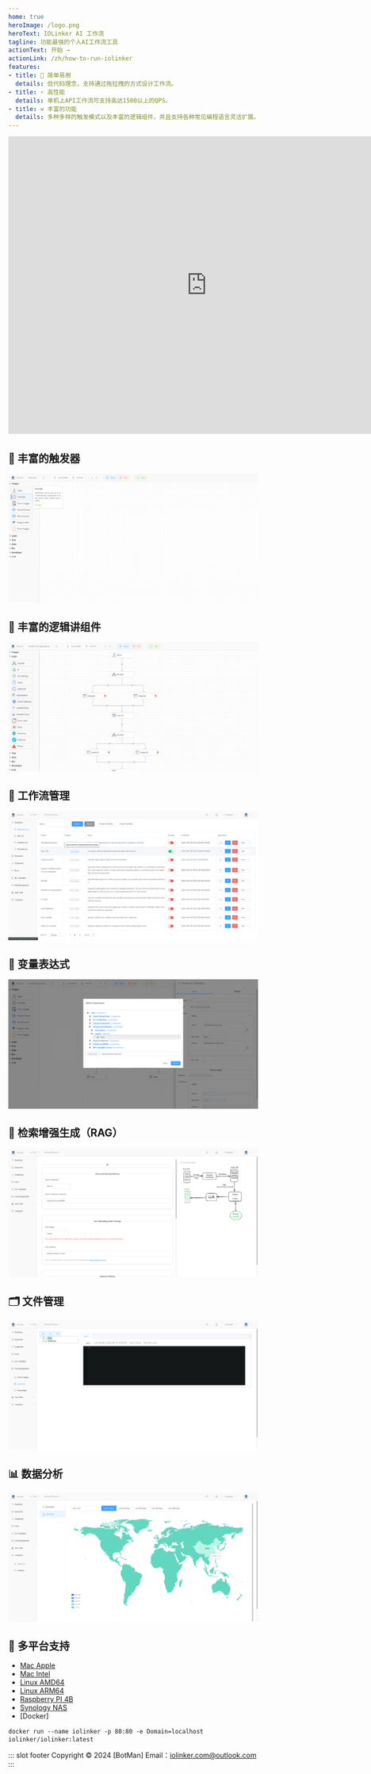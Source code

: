 ```yaml
---
home: true
heroImage: /logo.png
heroText: IOLinker AI 工作流
tagline: 功能最强的个人AI工作流工具
actionText: 开始 →
actionLink: /zh/how-to-run-iolinker
features:
- title: 🤖 简单易用
  details: 低代码理念，支持通过拖拉拽的方式设计工作流。
- title: ⚡ 高性能
  details: 单机上API工作流可支持高达1500以上的QPS。
- title: ⚒️ 丰富的功能
  details: 多种多样的触发模式以及丰富的逻辑组件，并且支持各种常见编程语言灵活扩展。
---
```

<iframe 
    width="800" 
    height="600" 
    src="https://www.youtube.com/embed/yeeWO2zKVgA"  frameborder="0" 
    allow="accelerometer; autoplay; encrypted-media; gyroscope; picture-in-picture" 
    allowfullscreen>
</iframe>


## 🌟 丰富的触发器
![](/rich-trigger.png)

## 🌟 丰富的逻辑讲组件
![](/logic.png)

## 🌟 工作流管理
![](/workflow-management.png)

## 🌟 变量表达式
![](/variable-expression.png)

## 🌟 检索增强生成（RAG）
![](/local-knowledge.png)

## 🗂️ 文件管理
![](/file-management.png)

## 📊 数据分析
![](/data-analysis-worldmap.png)

## 🌟 多平台支持
- [Mac Apple](https://github.com/iolinker/iolinker.com/releases/download/v0.7.3/iolinker-standalone-darwin-arm64-v0.7.3.tar.gz)
- [Mac Intel](https://github.com/iolinker/iolinker.com/releases/download/v0.7.3/iolinker-standalone-darwin-amd64-v0.7.3.tar.gz)
- [Linux AMD64](https://github.com/iolinker/iolinker.com/releases/download/v0.7.3/iolinker-standalone-linux-amd64-v0.7.3.tar.gz)
- [Linux ARM64](https://github.com/iolinker/iolinker.com/releases/download/v0.7.3/iolinker-standalone-linux-amd64-v0.7.3.tar.gz)
- [Raspberry PI 4B](https://github.com/iolinker/iolinker.com/releases/download/v0.7.3/iolinker-standalone-linux-armv7-v0.7.3.tar.gz)
- [Synology NAS](https://github.com/iolinker/iolinker.com/releases/download/v0.7.3/iolinker-standalone-linux-armv7-v0.7.3.tar.gz)
- [Docker]
```
docker run --name iolinker -p 80:80 -e Domain=localhost iolinker/iolinker:latest

```

::: slot footer
Copyright © 2024 [BotMan] Email：iolinker.com@outlook.com
:::